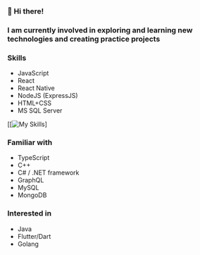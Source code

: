 ### 👋 Hi there!

### I am currently involved in exploring and learning new technologies and creating practice projects

### Skills
* JavaScript
* React 
* React Native
* NodeJS (ExpressJS)
* HTML+CSS
* MS SQL Server

[[![My Skills](https://skillicons.dev/icons?i=javascript,react,nodejs,expressjs,html,css)]

### Familiar with
* TypeScript
* C++
* C# / .NET framework
* GraphQL
* MySQL
* MongoDB

### Interested in
* Java
* Flutter/Dart 
* Golang

